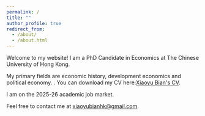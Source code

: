 ```yaml
---
permalink: /
title: ""
author_profile: true
redirect_from: 
  - /about/
  - /about.html
---
```


Welcome to my website! I am a PhD Candidate in Economics at The Chinese University of Hong Kong.

My primary fields are economic history, development economics and political economy. . You can download my CV here:[Xiaoyu Bian's CV](../assets/CV_BianXiaoyu2025_1.pdf).

I am on the 2025-26 academic job market.

Feel free to contact me at xiaoyubianhk@gmail.com.
